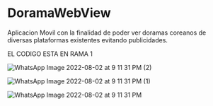 # DoramaWebView
Aplicacion Movil con la finalidad de poder ver doramas coreanos de diversas plataformas existentes evitando publicidades.


EL CODIGO ESTA EN RAMA 1

![WhatsApp Image 2022-08-02 at 9 11 31 PM (2)](https://user-images.githubusercontent.com/64045193/182509143-e3c5e1c1-1d0c-4a29-a6a4-935f1c24b075.jpeg)


![WhatsApp Image 2022-08-02 at 9 11 31 PM (1)](https://user-images.githubusercontent.com/64045193/182509148-22766308-3072-4733-96fd-e79506701fda.jpeg)


![WhatsApp Image 2022-08-02 at 9 11 31 PM](https://user-images.githubusercontent.com/64045193/182509151-125d40c3-c925-4c1d-bfe5-577cd049700d.jpeg)

